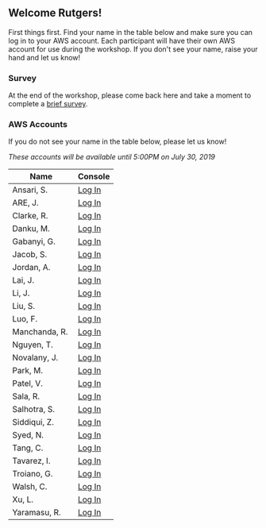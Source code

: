 
## Welcome Rutgers!

First things first. Find your name in the table below and make sure you can log in to your AWS account. Each participant will have their own AWS account for use during the workshop. If you don't see your name, raise your hand and let us know!

### Survey

At the end of the workshop, please come back here and take a moment to complete a [brief survey](http://bit.ly/2GsWcU0).

### AWS Accounts

If you do not see your name in the table below, please let us know!

*These accounts will be available until 5:00PM on July 30, 2019*

Name | Console 
------------ | -------------
| Ansari, S. | <a href="https://removed.signin.aws.amazon.com/console?region=us-east-1" target=_blank>Log In</a> |
| ARE, J. | <a href="https://removed.signin.aws.amazon.com/console?region=us-east-1" target=_blank>Log In</a> |
| Clarke, R. | <a href="https://removed.signin.aws.amazon.com/console?region=us-east-1" target=_blank>Log In</a> |
| Danku, M. | <a href="https://removed.signin.aws.amazon.com/console?region=us-east-1" target=_blank>Log In</a> |
| Gabanyi, G. | <a href="https://removed.signin.aws.amazon.com/console?region=us-east-1" target=_blank>Log In</a> |
| Jacob, S. | <a href="https://removed.signin.aws.amazon.com/console?region=us-east-1" target=_blank>Log In</a> |
| Jordan, A. | <a href="https://removed.signin.aws.amazon.com/console?region=us-east-1" target=_blank>Log In</a> |
| Lai, J. | <a href="https://removed.signin.aws.amazon.com/console?region=us-east-1" target=_blank>Log In</a> |
| Li, J. | <a href="https://removed.signin.aws.amazon.com/console?region=us-east-1" target=_blank>Log In</a> |
| Liu, S. | <a href="https://removed.signin.aws.amazon.com/console?region=us-east-1" target=_blank>Log In</a> |
| Luo, F. | <a href="https://removed.signin.aws.amazon.com/console?region=us-east-1" target=_blank>Log In</a> |
| Manchanda, R. | <a href="https://removed.signin.aws.amazon.com/console?region=us-east-1" target=_blank>Log In</a> |
| Nguyen, T. | <a href="https://removed.signin.aws.amazon.com/console?region=us-east-1" target=_blank>Log In</a> |
| Novalany, J. | <a href="https://removed.signin.aws.amazon.com/console?region=us-east-1" target=_blank>Log In</a> |
| Park, M. | <a href="https://removed.signin.aws.amazon.com/console?region=us-east-1" target=_blank>Log In</a> |
| Patel, V. | <a href="https://removed.signin.aws.amazon.com/console?region=us-east-1" target=_blank>Log In</a> |
| Sala, R. | <a href="https://removed.signin.aws.amazon.com/console?region=us-east-1" target=_blank>Log In</a> |
| Salhotra, S. | <a href="https://removed.signin.aws.amazon.com/console?region=us-east-1" target=_blank>Log In</a> |
| Siddiqui, Z. | <a href="https://removed.signin.aws.amazon.com/console?region=us-east-1" target=_blank>Log In</a> |
| Syed, N. | <a href="https://removed.signin.aws.amazon.com/console?region=us-east-1" target=_blank>Log In</a> |
| Tang, C. | <a href="https://removed.signin.aws.amazon.com/console?region=us-east-1" target=_blank>Log In</a> |
| Tavarez, I. | <a href="https://removed.signin.aws.amazon.com/console?region=us-east-1" target=_blank>Log In</a> |
| Troiano, G. | <a href="https://removed.signin.aws.amazon.com/console?region=us-east-1" target=_blank>Log In</a> |
| Walsh, C. | <a href="https://removed.signin.aws.amazon.com/console?region=us-east-1" target=_blank>Log In</a> |
| Xu, L. | <a href="https://removed.signin.aws.amazon.com/console?region=us-east-1" target=_blank>Log In</a> |
| Yaramasu, R. | <a href="https://removed.signin.aws.amazon.com/console?region=us-east-1" target=_blank>Log In</a> |

<!--
| Student 27 | <a href="https://removed.signin.aws.amazon.com/console?region=us-east-1" target=_blank>Log In</a> |
| Student 28 | <a href="https://removed.signin.aws.amazon.com/console?region=us-east-1" target=_blank>Log In</a> |
| Student 29 | <a href="https://removed.signin.aws.amazon.com/console?region=us-east-1" target=_blank>Log In</a> |
| Student 30 | <a href="https://removed.signin.aws.amazon.com/console?region=us-east-1" target=_blank>Log In</a> |
| Student 31 | <a href="https://removed.signin.aws.amazon.com/console?region=us-east-1" target=_blank>Log In</a> |
| Student 32 | <a href="https://removed.signin.aws.amazon.com/console?region=us-east-1" target=_blank>Log In</a> |
| Student 33 | <a href="https://removed.signin.aws.amazon.com/console?region=us-east-1" target=_blank>Log In</a> |
| Student 34 | <a href="https://removed.signin.aws.amazon.com/console?region=us-east-1" target=_blank>Log In</a> |
| Student 35 | <a href="https://removed.signin.aws.amazon.com/console?region=us-east-1" target=_blank>Log In</a> |
| Student 36 | <a href="https://removed.signin.aws.amazon.com/console?region=us-east-1" target=_blank>Log In</a> |
| Student 37 | <a href="https://removed.signin.aws.amazon.com/console?region=us-east-1" target=_blank>Log In</a> |
| Student 38 | <a href="https://removed.signin.aws.amazon.com/console?region=us-east-1" target=_blank>Log In</a> |
| Student 39 | <a href="https://removed.signin.aws.amazon.com/console?region=us-east-1" target=_blank>Log In</a> |
| Student 40 | <a href="https://removed.signin.aws.amazon.com/console?region=us-east-1" target=_blank>Log In</a> |
-->
